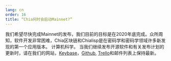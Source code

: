 ```yaml
---
lang: cn
order: 16
title: “Chia何时会启动Mainnet?”
---
```

我们希望尽快完成Mainnet的发布，我们目前的目标是在2020年底完成。众所周知，软件开发非常困难，Chia区块链和Chialisp是在密码学和密码学领域许多新发现的第一个应用版本。 计算机科学。 当我们继续发布开源软件和有关发布计划的更新时，请在我们的网站，[Keybase](https://keybase.io/team/chia_network.public)，[Github](https://github.com/Chia-Network/), [Trello](https://trello.com/b/ZuNx7sET/engineering-core)和邮件列表上保持最新。
